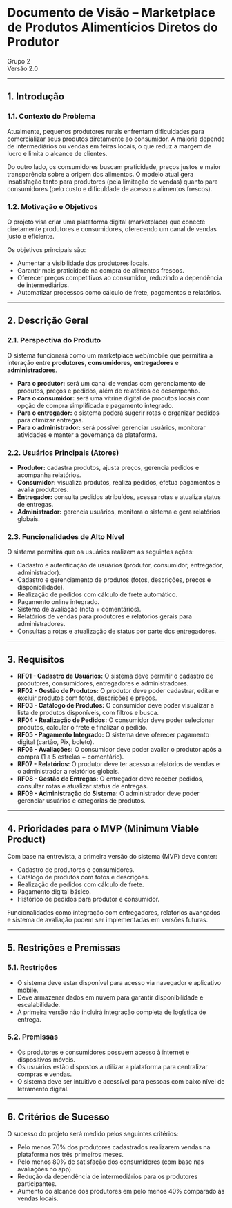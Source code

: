 # Documento de Visão – Marketplace de Produtos Alimentícios Diretos do Produtor
Grupo 2  
Versão 2.0  

---

## 1. Introdução

### 1.1. Contexto do Problema
Atualmente, pequenos produtores rurais enfrentam dificuldades para comercializar seus produtos diretamente ao consumidor. A maioria depende de intermediários ou vendas em feiras locais, o que reduz a margem de lucro e limita o alcance de clientes.  

Do outro lado, os consumidores buscam praticidade, preços justos e maior transparência sobre a origem dos alimentos. O modelo atual gera insatisfação tanto para produtores (pela limitação de vendas) quanto para consumidores (pelo custo e dificuldade de acesso a alimentos frescos).  

### 1.2. Motivação e Objetivos
O projeto visa criar uma plataforma digital (marketplace) que conecte diretamente produtores e consumidores, oferecendo um canal de vendas justo e eficiente.  

Os objetivos principais são:  
- Aumentar a visibilidade dos produtores locais.  
- Garantir mais praticidade na compra de alimentos frescos.  
- Oferecer preços competitivos ao consumidor, reduzindo a dependência de intermediários.  
- Automatizar processos como cálculo de frete, pagamentos e relatórios.  

---

## 2. Descrição Geral

### 2.1. Perspectiva do Produto
O sistema funcionará como um marketplace web/mobile que permitirá a interação entre **produtores**, **consumidores**, **entregadores** e **administradores**.  

- **Para o produtor:** será um canal de vendas com gerenciamento de produtos, preços e pedidos, além de relatórios de desempenho.  
- **Para o consumidor:** será uma vitrine digital de produtos locais com opção de compra simplificada e pagamento integrado.  
- **Para o entregador:** o sistema poderá sugerir rotas e organizar pedidos para otimizar entregas.  
- **Para o administrador:** será possível gerenciar usuários, monitorar atividades e manter a governança da plataforma.  

### 2.2. Usuários Principais (Atores)
- **Produtor:** cadastra produtos, ajusta preços, gerencia pedidos e acompanha relatórios.  
- **Consumidor:** visualiza produtos, realiza pedidos, efetua pagamentos e avalia produtores.  
- **Entregador:** consulta pedidos atribuídos, acessa rotas e atualiza status de entregas.  
- **Administrador:** gerencia usuários, monitora o sistema e gera relatórios globais.  

### 2.3. Funcionalidades de Alto Nível
O sistema permitirá que os usuários realizem as seguintes ações:  
- Cadastro e autenticação de usuários (produtor, consumidor, entregador, administrador).  
- Cadastro e gerenciamento de produtos (fotos, descrições, preços e disponibilidade).  
- Realização de pedidos com cálculo de frete automático.  
- Pagamento online integrado.  
- Sistema de avaliação (nota + comentários).  
- Relatórios de vendas para produtores e relatórios gerais para administradores.  
- Consultas a rotas e atualização de status por parte dos entregadores.  

---

## 3. Requisitos

- **RF01 - Cadastro de Usuários:** O sistema deve permitir o cadastro de produtores, consumidores, entregadores e administradores.  
- **RF02 - Gestão de Produtos:** O produtor deve poder cadastrar, editar e excluir produtos com fotos, descrições e preços.  
- **RF03 - Catálogo de Produtos:** O consumidor deve poder visualizar a lista de produtos disponíveis, com filtros e busca.  
- **RF04 - Realização de Pedidos:** O consumidor deve poder selecionar produtos, calcular o frete e finalizar o pedido.  
- **RF05 - Pagamento Integrado:** O sistema deve oferecer pagamento digital (cartão, Pix, boleto).  
- **RF06 - Avaliações:** O consumidor deve poder avaliar o produtor após a compra (1 a 5 estrelas + comentário).  
- **RF07 - Relatórios:** O produtor deve ter acesso a relatórios de vendas e o administrador a relatórios globais.  
- **RF08 - Gestão de Entregas:** O entregador deve receber pedidos, consultar rotas e atualizar status de entregas.  
- **RF09 - Administração do Sistema:** O administrador deve poder gerenciar usuários e categorias de produtos.  

---

## 4. Prioridades para o MVP (Minimum Viable Product)

Com base na entrevista, a primeira versão do sistema (MVP) deve conter:  
- Cadastro de produtores e consumidores.  
- Catálogo de produtos com fotos e descrições.  
- Realização de pedidos com cálculo de frete.  
- Pagamento digital básico.  
- Histórico de pedidos para produtor e consumidor.  

Funcionalidades como integração com entregadores, relatórios avançados e sistema de avaliação podem ser implementadas em versões futuras.  

---

## 5. Restrições e Premissas

### 5.1. Restrições
- O sistema deve estar disponível para acesso via navegador e aplicativo mobile.  
- Deve armazenar dados em nuvem para garantir disponibilidade e escalabilidade.  
- A primeira versão não incluirá integração completa de logística de entrega.  

### 5.2. Premissas
- Os produtores e consumidores possuem acesso à internet e dispositivos móveis.  
- Os usuários estão dispostos a utilizar a plataforma para centralizar compras e vendas.  
- O sistema deve ser intuitivo e acessível para pessoas com baixo nível de letramento digital.  

---

## 6. Critérios de Sucesso
O sucesso do projeto será medido pelos seguintes critérios:  
- Pelo menos 70% dos produtores cadastrados realizarem vendas na plataforma nos três primeiros meses.  
- Pelo menos 80% de satisfação dos consumidores (com base nas avaliações no app).  
- Redução da dependência de intermediários para os produtores participantes.  
- Aumento do alcance dos produtores em pelo menos 40% comparado às vendas locais.  
